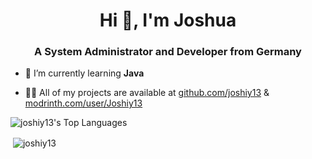 <h1 align="center">Hi 👋, I'm Joshua</h1>
<h3 align="center">A System Administrator and Developer from Germany</h3>

- 🌱 I’m currently learning **Java**

- 👨‍💻 All of my projects are available at [github.com/joshiy13](github.com/joshiy13) & [modrinth.com/user/Joshiy13](https://modrinth.com/user/Joshiy13)


![joshiy13's Top Languages](https://github-readme-stats.vercel.app/api/top-langs/?username=joshiy13&theme=vue-dark&show_icons=true&hide_border=true&layout=compact)

<p>&nbsp;<img align="center" src="https://github-readme-stats.vercel.app/api?username=joshiy13&show_icons=true&locale=en&theme=tokyonight" alt="joshiy13" /></p>


